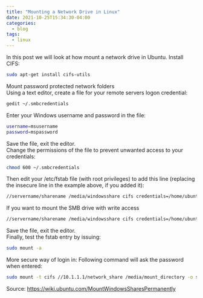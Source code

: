```yaml
---
title: "Mounting a Network Drive in Linux"
date: 2021-10-25T15:34:30-04:00
categories:
  - blog
tags:
  - linux
---
```

In this post we will look at how mount a network drive in Ubuntu. Install CIFS:  
```bash
sudo apt-get install cifs-utils
```
Mount password protected network folders  
Using a text editor, create a file for your remote servers logon credential:  
```bash
gedit ~/.smbcredentials
```
Enter your Windows username and password in the file:  
```bash
username=msusername
password=mspassword
```
Save the file, exit the editor.  
Change the permissions of the file to prevent unwanted access to your credentials:  
```bash
chmod 600 ~/.smbcredentials
```
Then edit your /etc/fstab file (with root privileges) to add this line (replacing the insecure line in the example above, if you added it):  
```bash
//servername/sharename /media/windowsshare cifs credentials=/home/ubuntuusername/.smbcredentials,iocharset=utf8,sec=ntlm 0 0
```
If you want to mount the SMB drive with write access  
```bash
//servername/sharename /media/windowsshare cifs credentials=/home/ubuntuusername/.smbcredentials,uid=1000,gid=1000,iocharset=utf8,sec=ntlm 0 0
```
Save the file, exit the editor.  
Finally, test the fstab entry by issuing:  
```bash
sudo mount -a
```
More secure way of login in: Following command will ask the password when entered:  
```bash
sudo mount -t cifs //10.1.1.1/network_share /media/mount_directory -o sec=ntlmssp,uid=1000,gid=1000,user=username
```
Source: https://wiki.ubuntu.com/MountWindowsSharesPermanently